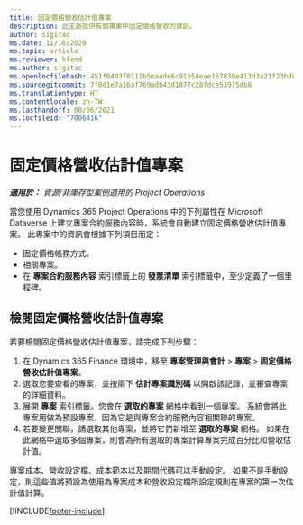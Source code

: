 ```yaml
---
title: 固定價格營收估計值專案
description: 此主題提供有關專案中固定價格營收的資訊。
author: sigitac
ms.date: 11/16/2020
ms.topic: article
ms.reviewer: kfend
ms.author: sigitac
ms.openlocfilehash: 451f0403f0111b5ea4de6c91b54eae157830e413d3a21f23bd841a66905e147b
ms.sourcegitcommit: 7f8d1e7a16af769adb43d1877c28fdce53975db8
ms.translationtype: HT
ms.contentlocale: zh-TW
ms.lasthandoff: 08/06/2021
ms.locfileid: "7006416"
---
```

# <a name="fixed-price-revenue-estimate-projects"></a>固定價格營收估計值專案 

_**適用於：** 資源/非庫存型案例適用的 Project Operations_

當您使用 Dynamics 365 Project Operations 中的下列屬性在 Microsoft Dataverse 上建立專案合約服務內容時，系統會自動建立固定價格營收估計值專案。 此專案中的資訊會根據下列項目而定：

  - 固定價格帳務方式。
  - 相關專案。
  - 在 **專案合約服務內容** 索引標籤上的 **發票清單** 索引標籤中，至少定義了一個里程碑。

## <a name="review-fixed-price-revenue-estimates-projects"></a>檢閱固定價格營收估計值專案
若要檢閱固定價格營收估計值專案，請完成下列步驟：

1. 在 Dynamics 365 Finance 環境中，移至 **專案管理與會計** > **專案** > **固定價格營收估計值專案**。
2. 選取您要查看的專案，並按兩下 **估計專案識別碼** 以開啟該記錄，並審查專案的詳細資料。
3. 展開 **專案** 索引標籤。您會在 **選取的專案** 網格中看到一個專案。 系統會將此專案用做為預設專案，因為它是與專案合約服務內容相關聯的專案。 
4. 若要變更關聯，請選取其他專案，並將它們新增至 **選取的專案** 網格。 如果在此網格中選取多個專案，則會為所有選取的專案計算專案完成百分比和營收估計值。

  專案成本、營收設定檔、成本範本以及期間代碼可以手動設定。 如果不是手動設定，則這些值將預設為使用為專案成本和營收設定檔所設定規則在專案的第一次估計值計算。



[!INCLUDE[footer-include](../includes/footer-banner.md)]